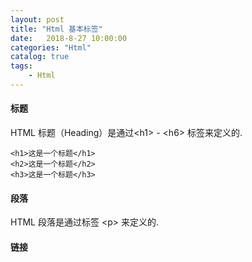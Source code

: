 ```yaml
---                      
layout: post                      
title: "Html 基本标签"                      
date:   2018-8-27 10:00:00                       
categories: "Html"                      
catalog: true                      
tags:                       
    - Html                      
---            
```

        
#### 标题
HTML 标题（Heading）是通过&lt;h1&gt; - &lt;h6&gt; 标签来定义的.

	<h1>这是一个标题</h1>
	<h2>这是一个标题</h2>
	<h3>这是一个标题</h3>
	
#### 段落

HTML 段落是通过标签 &lt;p&gt; 来定义的.

#### 链接

